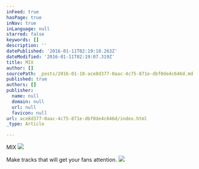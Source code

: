 ```yaml
---
inFeed: true
hasPage: true
inNav: true
inLanguage: null
starred: false
keywords: []
description: ''
datePublished: '2016-01-11T02:19:10.263Z'
dateModified: '2016-01-11T02:19:07.319Z'
title: MIX
author: []
sourcePath: _posts/2016-01-10-ace8d377-0aac-4c75-871e-dbf0de4c646d.md
published: true
authors: []
publisher:
  name: null
  domain: null
  url: null
  favicon: null
url: ace8d377-0aac-4c75-871e-dbf0de4c646d/index.html
_type: Article

---
```

MIX
![](https://s3-us-west-2.amazonaws.com/the-grid-img/p/c95bf90864959524df8a60986e5dad23a80d9134.jpg)

Make tracks that will get your fans attention.
![](https://the-grid-user-content.s3-us-west-2.amazonaws.com/c5a4e5a2-ede3-4bbc-8165-d4ee0e7dc107.JPG)